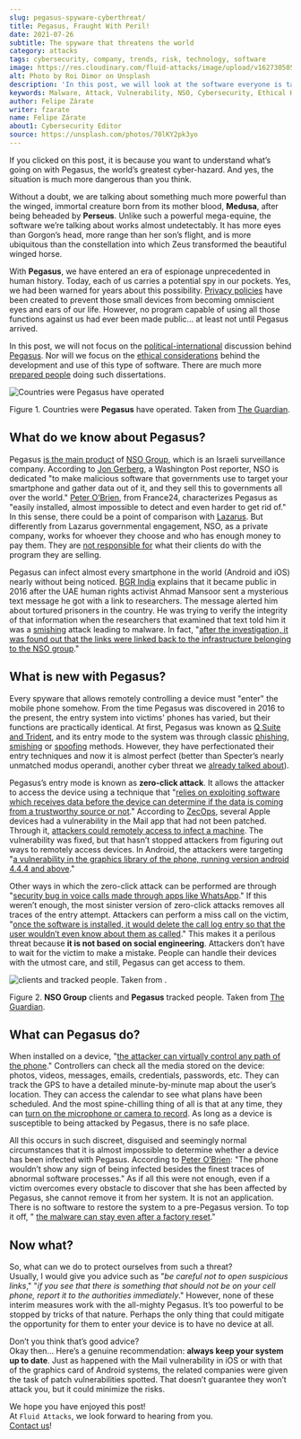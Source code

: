 ```yaml
---
slug: pegasus-spyware-cyberthreat/
title: Pegasus, Fraught With Peril!
date: 2021-07-26
subtitle: The spyware that threatens the world
category: attacks
tags: cybersecurity, company, trends, risk, technology, software
image: https://res.cloudinary.com/fluid-attacks/image/upload/v1627305052/blog/pegasus-spyware-cyberthreat/cover-pegasus_blxx6i.webp
alt: Photo by Roi Dimor on Unsplash
description: 'In this post, we will look at the software everyone is talking about: Pegasus.'
keywords: Malware, Attack, Vulnerability, NSO, Cybersecurity, Ethical Hacking, Pegasus, Pentesting
author: Felipe Zárate
writer: fzarate
name: Felipe Zárate
about1: Cybersecurity Editor
source: https://unsplash.com/photos/70lKY2pk3yo
---
```


If you clicked on this post, it is because you want to understand what’s
going on with Pegasus, the world’s greatest cyber-hazard. And yes, the
situation is much more dangerous than you think.

Without a doubt, we are talking about something much more powerful than
the winged, immortal creature born from its mother blood, **Medusa**,
after being beheaded by **Perseus**. Unlike such a powerful mega-equine,
the software we’re talking about works almost undetectably. It has more
eyes than Gorgon’s head, more range than her son’s flight, and is more
ubiquitous than the constellation into which Zeus transformed the
beautiful winged horse.

With **Pegasus**, we have entered an era of espionage unprecedented in
human history. Today, each of us carries a potential spy in our pockets.
Yes, we had been warned for years about this possibility. [Privacy
policies](../gdpr-compliance/) have been created to prevent those small
devices from becoming omniscient eyes and ears of our life. However, no
program capable of using all those functions against us had ever been
made public… at least not until Pegasus arrived.

In this post, we will not focus on the
[political-international](https://www.washingtonpost.com/investigations/interactive/2021/nso-spyware-pegasus-cellphones/)
discussion behind
[Pegasus](https://www.nsogroup.com/Newses/following-the-publication-of-the-recent-article-by-forbidden-stories-we-wanted-to-directly-address-the-false-accusations-and-misleading-allegations-presented-there/).
Nor will we focus on the [ethical
considerations](https://www.theguardian.com/world/2021/jul/18/revealed-leak-uncovers-global-abuse-of-cyber-surveillance-weapon-nso-group-pegasus)
behind the development and use of this type of software. There are much
more [prepared
people](https://forbiddenstories.org/pegasus-the-new-global-weapon-for-silencing-journalists/)
doing such dissertations.

<div class="imgblock">

![Countries were Pegasus have operated](https://res.cloudinary.com/fluid-attacks/image/upload/v1627306731/blog/pegasus-spyware-cyberthreat/countries-pegasus_pkprvc.webp)

<div class="title">

Figure 1. Countries were **Pegasus** have operated. Taken from
[The Guardian](https://www.theguardian.com/news/video/2021/jul/19/pegasus-the-spyware-technology-that-threatens-democracy-video).

</div>

</div>

## What do we know about Pegasus?

Pegasus [is the main
product](https://www.theguardian.com/news/2021/jul/18/what-is-pegasus-spyware-and-how-does-it-hack-phones)
of [NSO Group](https://www.nsogroup.com/about-us/), which is an Israeli
surveillance company. According to [Jon
Gerberg](https://www.washingtonpost.com/investigations/interactive/2021/nso-spyware-pegasus-cellphones/),
a Washington Post reporter, NSO is dedicated "to make malicious software
that governments use to target your smartphone and gather data out of
it, and they sell this to governments all over the world." [Peter
O’Brien](https://www.france24.com/en/video/20210719-pegasus-spyware-how-does-it-work),
from France24, characterizes Pegasus as "easily installed, almost
impossible to detect and even harder to get rid of." In this sense,
there could be a point of comparison with
[Lazarus](../lazarus-malware-cyberattack/). But differently from Lazarus
governmental engagement, NSO, as a private company, works for whoever
they choose and who has enough money to pay them. They are [not
responsible for](https://www.nsogroup.com/Newses/enough-is-enough/) what
their clients do with the program they are selling.

Pegasus can infect almost every smartphone in the world (Android and
iOS) nearly without being noticed. [BGR
India](https://www.youtube.com/watch?v=opYd4LE0G5U) explains that it
became public in 2016 after the UAE human rights activist Ahmad Mansoor
sent a mysterious text message he got with a link to researchers. The
message alerted him about tortured prisoners in the country. He was
trying to verify the integrity of that information when the researchers
that examined that text told him it was a [smishing](../smishing/)
attack leading to malware. In fact, "[after the investigation, it was
found out that the links were linked back to the infrastructure
belonging to the NSO
group](https://www.youtube.com/watch?v=opYd4LE0G5U)."

## What is new with Pegasus?

Every spyware that allows remotely controlling a device must "enter" the
mobile phone somehow. From the time Pegasus was discovered in 2016 to
the present, the entry system into victims' phones has varied, but their
functions are practically identical. At first, Pegasus was known as [Q
Suite and
Trident](https://www.ndtv.com/india-news/what-is-pegasus-spyware-explained-2489195),
and its entry mode to the system was through classic
[phishing](../phishing/), [smishing](../smishing/) or
[spoofing](../spoofing/) methods. However, they have perfectionated
their entry techniques and now it is almost perfect (better than
Specter’s nearly unmatched modus operandi, another cyber threat we
[already talked about](../spectre/)).

Pegasus’s entry mode is known as **zero-click attack**. It allows the
attacker to access the device using a technique that "[relies on
exploiting software which receives data before the device can determine
if the data is coming from a trustworthy source or
not](https://www.youtube.com/watch?v=opYd4LE0G5U)." According to
[ZecOps](https://www.zdnet.com/article/apple-investigating-report-of-a-new-ios-exploit-being-used-in-the-wild/),
several Apple devices had a vulnerability in the Mail app that had not
been patched. Through it, [attackers could remotely access to infect a
machine](https://indianexpress.com/article/explained/zero-click-attacks-pegasus-spyware-7411302/).
The vulnerability was fixed, but that hasn’t stopped attackers from
figuring out ways to remotely access devices. In Android, the attackers
were targeting "[a vulnerability in the graphics library of the phone,
running version android 4.4.4 and
above](https://www.youtube.com/watch?v=opYd4LE0G5U)."

Other ways in which the zero-click attack can be performed are through
"[security bug in voice calls made through apps like
WhatsApp](https://www.youtube.com/watch?v=m2XR3W8QQFM)." If this weren’t
enough, the most sinister version of zero-click attacks removes all
traces of the entry attempt. Attackers can perform a miss call on the
victim, "[once the software is installed, it would delete the call log
entry so that the user wouldn’t even know about them as
called](https://www.youtube.com/watch?v=m2XR3W8QQFM)." This makes it a
perilous threat because **it is not based on social engineering**.
Attackers don’t have to wait for the victim to make a mistake. People
can handle their devices with the utmost care, and still, Pegasus can
get access to them.

<div class="imgblock">

![ clients and  tracked people. Taken from .](https://res.cloudinary.com/fluid-attacks/image/upload/v1627306951/blog/pegasus-spyware-cyberthreat/nso-clients-and-tracked-people_d2kl80.webp)

<div class="title">

Figure 2. **NSO Group** clients and **Pegasus** tracked people. Taken from
[The Guardian](https://www.theguardian.com/news/video/2021/jul/19/pegasus-the-spyware-technology-that-threatens-democracy-video).

</div>

</div>

## What can Pegasus do?

When installed on a device, "[the attacker can virtually control any
path of the phone](https://www.youtube.com/watch?v=m2XR3W8QQFM)."
Controllers can check all the media stored on the device: photos,
videos, messages, emails, credentials, passwords, etc. They can track
the GPS to have a detailed minute-by-minute map about the user’s
location. They can access the calendar to see what plans have been
scheduled. And the most spine-chilling thing of all is that at any time,
they can [turn on the microphone or camera to
record](https://www.france24.com/en/video/20210719-pegasus-spyware-how-does-it-work).
As long as a device is susceptible to being attacked by Pegasus, there
is no safe place.

All this occurs in such discreet, disguised and seemingly normal
circumstances that it is almost impossible to determine whether a device
has been infected with Pegasus. According to [Peter
O’Brien](https://www.france24.com/en/video/20210719-pegasus-spyware-how-does-it-work):
"The phone wouldn’t show any sign of being infected besides the finest
traces of abnormal software processes." As if all this were not enough,
even if a victim overcomes every obstacle to discover that she has been
affected by Pegasus, she cannot remove it from her system. It is not an
application. There is no software to restore the system to a pre-Pegasus
version. To top it off, " [the malware can stay even after a factory
reset](https://www.france24.com/en/video/20210719-pegasus-spyware-how-does-it-work)."

## Now what?

So, what can we do to protect ourselves from such a threat?\
Usually, I would give you advice such as "*be careful not to open
suspicious links*," "*if you see that there is something that should not
be on your cell phone, report it to the authorities immediately*."
However, none of these interim measures work with the all-mighty
Pegasus. It’s too powerful to be stopped by tricks of that nature.
Perhaps the only thing that could mitigate the opportunity for them to
enter your device is to have no device at all.

Don’t you think that’s good advice?\
Okay then…​ Here’s a genuine recommendation: **always keep your system
up to date**. Just as happened with the Mail vulnerability in iOS or
with that of the graphics card of Android systems, the related companies
were given the task of patch vulnerabilities spotted. That doesn’t
guarantee they won’t attack you, but it could minimize the risks.

We hope you have enjoyed this post!\
At `Fluid Attacks`, we look forward to hearing from you.\
[Contact us](../../contact-us/)!
